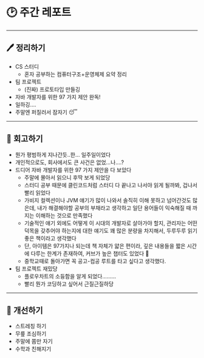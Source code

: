 # 🕑 주간 레포트

---

## 🖊 정리하기

- CS 스터디
  - 혼자 공부하는 컴퓨터구조+운영체제 요약 정리
- 팀 프로젝트
  - (진짜) 프로토타입 만들깅
- 자바 개발자를 위한 97 가지 제안 완독!
- 일하깅….
- 주말엔 퍼질러서 잠자기 😴

---

## 💭 회고하기

- 뭔가 평범하게 지나간듯..한… 일주일이었다
- 개인적으로도, 회사에서도 큰 사건은 없었…나….?
- 드디어 자바 개발자를 위한 97 가지 제안을 다 보았다
  - 주말에 몰아서 읽으니 후딱 보게 되었당
  - 스터디 공부 때문에 클린코드처럼 스터디 다 끝나고 나서야 읽게 될까봐, 겁나서 빨리 읽었다
  - 가비지 컬렉션이나 JVM 얘기가 많이 나와서 솔직히 이해 못하고 넘어간것도 많은데, 내가 해결해야할 공부의 부채라고 생각하고 일단 용어들이 익숙해질 때 까지는 이해하는 것으로 만족했다
  - 기술적인 얘기 외에도 어떻게 이 시대의 개발자로 살아가야 할지, 관리자는 어떤 덕목을 갖추어야 하는지에 대한 얘기도 꽤 많은 분량을 차지해서, 두루두루 읽기 좋은 책이라고 생각했다
  - 단, 아이템은 97가지나 되는데 책 자체가 얇은 편이라, 깊은 내용들을 짧은 시간에 다루는 한계가 존재하여, 커브가 높은 챕터도 있었다 🥲
  - 중학교때로 돌아가면 꼭 공고-컴공 루트를 타고 싶다고 생각했다.
- 팀 프로젝트 재밌당
  - 플로우차트의 소듕함을 알게 되었다………
  - 빨리 뭔가 코딩하고 싶어서 근질근질하당

---

## 🥊 개선하기

- 스트레칭 하기
- 무릎 조심하기
- 주말에 쫌만 자기
- 수학과 친해지기
